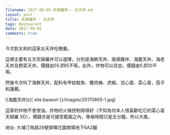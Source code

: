 ```yaml
---
filename: 2017-08-05-天婦羅丼---炎天丼.md
layout: post
title: 天婦羅丼 - 炎天丼
tags: Restaurant
date: 2017-08-05
comments: true
---
```


今次到太和的這家炎天丼吃晚餐。

這裡主要有五次天婦羅丼可以選擇，分別是海鮮天丼、唐揚雞丼、海膽天丼、海老天丼及野菜天丼。價錢由$55至$85不等。此外，炸物可以另加，價錢由$5至$20不等。

然後今次叫了海鮮天丼，配料有甲紋魷魚、蟹肉棒、虎蝦，流心蛋、菜心苗，茄子和蓮藕。

![海膽天丼]({{ site.baseurl }}/images/20170805-1.jpg)

這家的炸物不會很油，炸物的火候控制得得好（不知為何本人很喜歡吃它的菜心苗天婦羅 XD），價錢亦是可接受範圍之內，等候時間只是五分鐘，所以大推。


地址: 大埔汀角路29號榮暉花園商場地下6A2舖